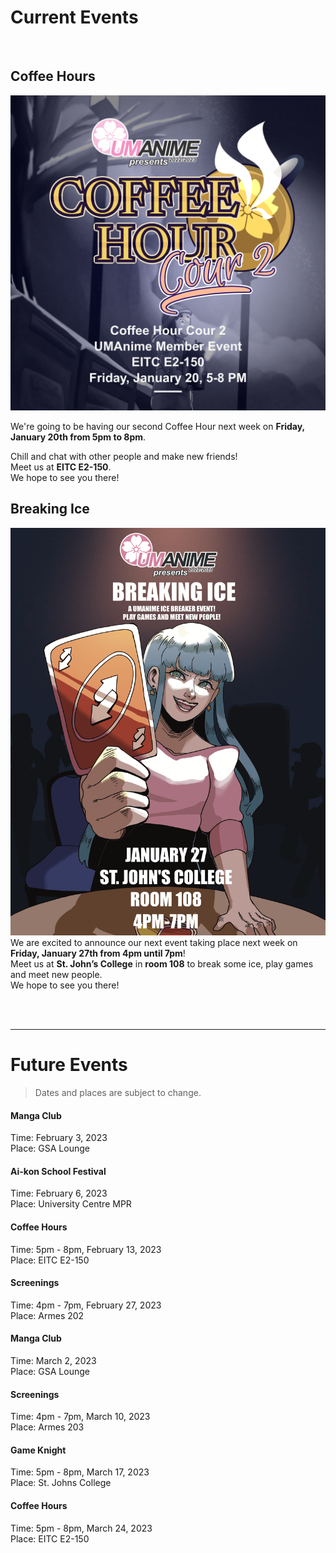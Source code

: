 # Current Events

<br>

## Coffee Hours
![](./assets/coffeehour.png)

We're going to be having our second Coffee Hour next week on **Friday, January 20th from 5pm to 8pm**.

Chill and chat with other people and make new friends!  
Meet us at **EITC E2-150**.  
We hope to see you there!

## Breaking Ice
![](./assets/ice_breaker_2023_.png)
We are excited to announce our next event taking place next week on **Friday, January 27th from 4pm until 7pm**!  
Meet us at **St. John’s College** in **room 108** to break some ice, play games and meet new people.  
We hope to see you there! 

<br>
<br>


---

# Future Events
> Dates and places are subject to change.

#### Manga Club
Time: February 3, 2023  
Place: GSA Lounge

#### Ai-kon School Festival
Time: February 6, 2023  
Place: University Centre MPR

#### Coffee Hours
Time: 5pm - 8pm, February 13, 2023  
Place: EITC E2-150

#### Screenings
Time: 4pm - 7pm, February 27, 2023  
Place: Armes 202

#### Manga Club
Time: March 2, 2023  
Place: GSA Lounge

#### Screenings
Time: 4pm - 7pm, March 10, 2023  
Place: Armes 203

#### Game Knight
Time: 5pm - 8pm, March 17, 2023  
Place: St. Johns College

#### Coffee Hours
Time: 5pm - 8pm, March 24, 2023  
Place: EITC E2-150


